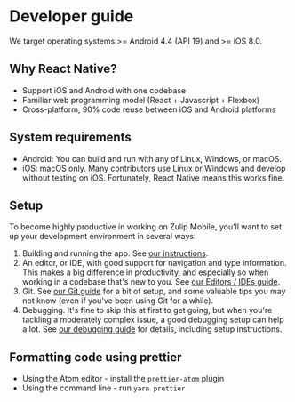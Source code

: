 # Developer guide

We target operating systems >= Android 4.4 (API 19) and >= iOS 8.0.

## Why React Native?

* Support iOS and Android with one codebase
* Familiar web programming model (React + Javascript + Flexbox)
* Cross-platform, 90% code reuse between iOS and Android platforms

## System requirements

* Android: You can build and run with any of Linux, Windows, or macOS.
* iOS: macOS only.  Many contributors use Linux or Windows and
  develop without testing on iOS.  Fortunately, React Native means
  this works fine.

## Setup

To become highly productive in working on Zulip Mobile, you'll want to set
up your development environment in several ways:

1. Building and running the app.  See [our instructions](howto/build-run.md).
2. An editor, or IDE, with good support for navigation and type information.
   This makes a big difference in productivity, and especially so when
   working in a codebase that's new to you.  See [our Editors / IDEs
   guide](howto/editor.md).
3. Git.  See [our Git guide](howto/git.md) for a bit of setup, and some
   valuable tips you may not know (even if you've been using Git for a while).
4. Debugging.  It's fine to skip this at first to get going, but when you're
   tackling a moderately complex issue, a good debugging setup can help a
   lot.  See [our debugging guide](howto/debugging.md) for details, including
   setup instructions.

## Formatting code using prettier

* Using the Atom editor - install the `prettier-atom` plugin
* Using the command line - run `yarn prettier`
